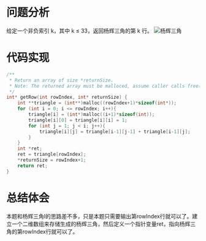# 问题分析
给定一个非负索引 k，其中 k ≤ 33，返回杨辉三角的第 k 行。
![杨辉三角](https://upload.wikimedia.org/wikipedia/commons/0/0d/PascalTriangleAnimated2.gif)

# 代码实现
```C
/**
 * Return an array of size *returnSize.
 * Note: The returned array must be malloced, assume caller calls free().
 */
int* getRow(int rowIndex, int* returnSize) {
    int **triangle = (int**)malloc((rowIndex+1)*sizeof(int*));
    for (int i = 0; i <= rowIndex; i++){
        triangle[i] = (int*)malloc((i+1)*sizeof(int));
        triangle[i][0] = triangle[i][i] = 1;
        for (int j = 1; j < i; j++){
            triangle[i][j] = triangle[i-1][j-1] + triangle[i-1][j];
        }
    }
    int *ret;
    ret = triangle[rowIndex];
    *returnSize = rowIndex+1;
    return ret;
}
```
# 总结体会
本题和杨辉三角I的思路差不多，只是本题只需要输出第rowIndex行就可以了。建立一个二维数组来存储生成的杨辉三角，然后定义一个指针变量ret，指向杨辉三角的第rowIndex行就可以了。